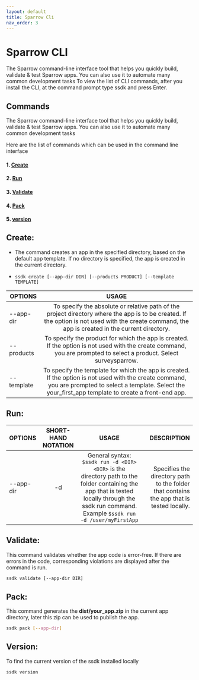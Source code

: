 ```yaml
---
layout: default
title: Sparrow Cli
nav_order: 3
---
```


# Sparrow CLI


The Sparrow command-line interface tool that helps you quickly build, validate & test Sparrow apps. You can also use it to automate many common development tasks
To view the list of CLI commands, after you install the CLI, at the command prompt type ssdk and press Enter.

## **Commands**

The Sparrow command-line interface tool that helps you quickly build, validate & test Sparrow apps. You can also use it to automate many common development tasks

Here are the list of commands which can be used in the command line interface

#### 1. [Create](#create)
#### 2. [Run](#run)
#### 3. [Validate](#validate)
#### 4. [Pack](#pack)
#### 5. [version](#version)

## Create:

- The command creates an app in the specified directory, based on the default app template. If no directory is specified, the app is created in the current directory.

- `ssdk create [--app-dir DIR] [--products PRODUCT] [--template TEMPLATE]`

| OPTIONS | USAGE |
| ------------- |:-------------:|
| --app-dir | To specify the absolute or relative path of the project directory where the app is to be created. If the option is not used with the create command, the app is created in the current directory.|
|--products | To specify the product for which the app is created. If the option is not used with the create command, you are prompted to select a product. Select surveysparrow.|
|--template| To specify the template for which the app is created. If the option is not used with the create command, you are prompted to select a template. Select the your_first_app template to create a front-end app.|

## Run:

| OPTIONS | SHORT-HAND NOTATION | USAGE | DESCRIPTION |
| ------------- |:-------------:| :-------------:| -------------:|
|--app-dir| -d |General syntax: `$ssdk run -d <DIR>`<br/> `<DIR>` is the directory path to the folder containing the app that is tested locally through the ssdk run command. Example `$ssdk run -d /user/myFirstApp` |Specifies the directory path to the folder that contains the app that is tested locally.|



## Validate:

This command validates whether the app code is error-free. If there are errors in the code, corresponding violations are displayed after the command is run.

```bash
ssdk validate [--app-dir DIR]
```

## Pack:

This command generates the **dist/your_app.zip** in the current app directory, later this zip can be used to publish the app.

```bash
ssdk pack [--app-dir]
```

## Version:

To find the current version of the ssdk installed locally

```bash
ssdk version
```




